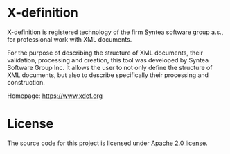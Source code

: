 # X-definition

X-definition is registered technology of the firm Syntea software group a.s.,
for professional work with XML documents.

For the purpose of describing the structure of XML documents, their validation,
processing and creation, this tool was developed by Syntea Software Group Inc.
It allows the user to not only define the structure of XML documents,
but also to describe specifically their processing and construction.

Homepage: <https://www.xdef.org>

# License
The source code for this project is licensed under
[Apache 2.0 license](http://www.apache.org/licenses/LICENSE-2.0).

